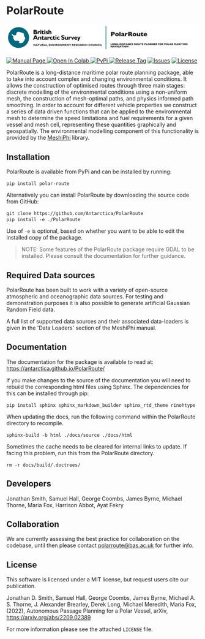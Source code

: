 # PolarRoute

![](logo.jpg)

<a href="https://antarctica.github.io/PolarRoute/"><img src="https://img.shields.io/badge/Manual%20-github.io%2FPolarRoute%2F-red" alt="Manual Page">
<a href="https://colab.research.google.com/drive/12D-CN10X7xAcXn_df0zNLHtdiiXxZVkz?usp=sharing"><img src="https://colab.research.google.com/assets/colab-badge.svg" alt="Open In Colab" alt="Colab">
<a href="https://pypi.org/project/polar-route/"><img src="https://img.shields.io/pypi/v/polar-route" alt="PyPi">
<a href="https://github.com/antarctica/PolarRoute/tags"><img src="https://img.shields.io/github/v/tag/antarctica/PolarRoute" alt="Release Tag"></a>
<a href="https://github.com/antarctica/PolarRoute/issues"><img src="https://img.shields.io/github/issues/antarctica/PolarRoute" alt="Issues"></a>
<a href="https://github.com/antarctica/PolarRoute/blob/main/LICENSE"><img src="https://img.shields.io/github/license/antarctica/PolarRoute" alt="License"></a>

PolarRoute is a long-distance maritime polar route planning package, able to take into account complex and changing environmental conditions. It allows the construction of optimised routes through three main stages: discrete modelling of the environmental conditions using a non-uniform mesh, the construction of mesh-optimal paths, and physics informed path smoothing. In order to account for different vehicle properties we construct a series of data driven functions that can be applied to the environmental mesh to determine the speed limitations and fuel requirements for a given vessel and mesh cell, representing these quantities graphically and geospatially. The environmental modelling component of this functionality is provided by the [MeshiPhi](https://github.com/antarctica/MeshiPhi) library. 

## Installation

PolarRoute is available from PyPi and can be installed by running: 
```
pip install polar-route
```

Alternatively you can install PolarRoute by downloading the source code from GitHub:
```
git clone https://github.com/Antarctica/PolarRoute
pip install -e ./PolarRoute
```
Use of `-e` is optional, based on whether you want to be able to edit the installed copy of the package.

> NOTE: Some features of the PolarRoute package require GDAL to be installed. Please consult the documentation for further guidance.

## Required Data sources
PolarRoute has been built to work with a variety of open-source atmospheric and oceanographic data sources. For testing and demonstration purposes it is also possible to generate artificial Gaussian Random Field data.  

A full list of supported data sources and their associated data-loaders is given in the 
'Data Loaders' section of the MeshiPhi manual. 

## Documentation
The documentation for the package is available to read at: https://antarctica.github.io/PolarRoute/

If you make changes to the source of the documentation you will need to rebuild the corresponding html files using Sphinx.
The dependencies for this can be installed through pip:
```
pip install sphinx sphinx_markdown_builder sphinx_rtd_theme rinohtype
```
When updating the docs, run the following command within the PolarRoute directory to recompile.
```
sphinx-build -b html ./docs/source ./docs/html
```
Sometimes the cache needs to be cleared for internal links to update. If facing this problem, run this from the PolarRoute directory.
```
rm -r docs/build/.doctrees/
```
## Developers
Jonathan Smith, Samuel Hall, George Coombs, James Byrne,  Michael Thorne, Maria Fox, Harrison Abbot, Ayat Fekry

## Collaboration
We are currently assessing the best practice for collaboration on the codebase, until then please contact [polarroute@bas.ac.uk](polarroute@bas.ac.uk) for further info.

## License
This software is licensed under a MIT license, but request users cite our publication.  

Jonathan D. Smith, Samuel Hall, George Coombs, James Byrne, Michael A. S. Thorne,  J. Alexander Brearley, Derek Long, Michael Meredith, Maria Fox, (2022), Autonomous Passage Planning for a Polar Vessel, arXiv, https://arxiv.org/abs/2209.02389

For more information please see the attached ``LICENSE`` file. 

[version]: https://img.shields.io/PolarRoute/v/datadog-metrics.svg?style=flat-square
[downloads]: https://img.shields.io/PolarRoute/dm/datadog-metrics.svg?style=flat-square
